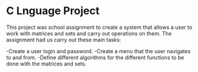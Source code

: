 # C Lnguage Project

This project was school assignment to create a system that allows a user to work with matrices and sets and carry out operations on them.
The assignment had us carry out these main tasks:

-Create a user login and password.
-Create a menu that the user navigates to and from.
-Define different algorithms for the different functions to be done with the matrices and sets.